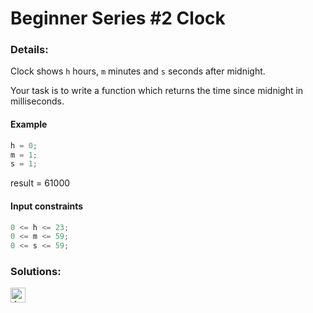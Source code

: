# Beginner Series #2 Clock

### Details:

Clock shows `h` hours, `m` minutes and `s` seconds after midnight.

Your task is to write a function which returns the time since midnight in milliseconds.

#### Example

```javascript
h = 0;
m = 1;
s = 1;
```

result = 61000

#### Input constraints

```javascript
0 <= h <= 23;
0 <= m <= 59;
0 <= s <= 59;
```

### Solutions:

[<img src="https://github.com/CrappyCodeMaker/Training-How-to-Code/blob/master/images/logo/javascript.svg" height="24px" alt="JavaScript">](https://github.com/CrappyCodeMaker/CODEWARS/blob/main/5%20kyu/Gap%20in%20Primes/Solutions/JS.js)
